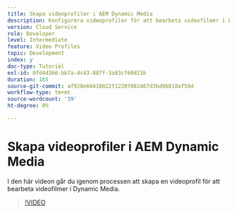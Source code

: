 ```yaml
---
title: Skapa videoprofiler i AEM Dynamic Media
description: Konfigurera videoprofiler för att bearbeta videofilmer i Dynamic Media
version: Cloud Service
role: Developer
level: Intermediate
feature: Video Profiles
topic: Development
index: y
doc-type: Tutorial
exl-id: 0fd4d366-bb7a-4c43-887f-3a83cf60d15b
duration: 165
source-git-commit: af928e60410022f12207082467d3bd9b818af59d
workflow-type: tm+mt
source-wordcount: '39'
ht-degree: 0%

---
```


# Skapa videoprofiler i AEM Dynamic Media

I den här videon går du igenom processen att skapa en videoprofil för att bearbeta videofilmer i Dynamic Media.

>[!VIDEO](https://video.tv.adobe.com/v/335382?quality=12&learn=on)
